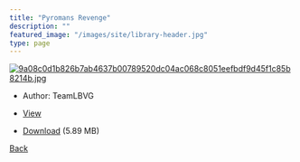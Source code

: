 ```yaml
---
title: "Pyromans Revenge"
description: ""
featured_image: "/images/site/library-header.jpg"
type: page
---
```


<a href="https://drive.google.com/uc?export=view&id=19ZNCj58HeZ3CBNXgMQStspUP2oju3Ts2" target="_blank">![9a08c0d1b826b7ab4637b00789520dc04ac068c8051eefbdf9d45f1c85b8214b.jpg](https://drive.google.com/uc?export=view&id=14JxGL2evsA0rf_1TYh6xXbz7Xx1XOZ62)</a>
* Author: TeamLBVG
* <a href="https://drive.google.com/uc?export=view&id=19ZNCj58HeZ3CBNXgMQStspUP2oju3Ts2" target="_blank">View</a>

* [Download](https://drive.google.com/uc?export=download&id=19ZNCj58HeZ3CBNXgMQStspUP2oju3Ts2) (5.89 MB)

[Back](/library/)
